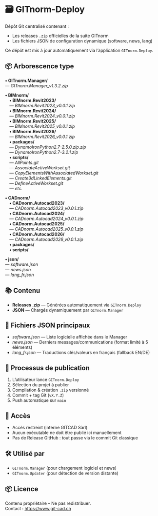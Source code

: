 # 🗃️ GITnorm-Deploy

Dépôt Git centralisé contenant :

- Les releases `.zip` officielles de la suite GITnorm
- Les fichiers JSON de configuration dynamique (software, news, lang)

Ce dépôt est mis à jour automatiquement via l’application `GITnorm.Deploy`.

## 📦 Arborescence type

**• GITnorm.Manager/**  
*— GITnorm.Manager_v1.3.2.zip*

**• BIMnorm/**  
 **• BIMnorm.Revit2023/**  
 *— BIMnorm.Revit2023_v0.0.1.zip*  
  **• BIMnorm.Revit2024/**  
 *— BIMnorm.Revit2024_v0.0.1.zip*  
  **• BIMnorm.Revit2025/**  
 *— BIMnorm.Revit2025_v0.0.1.zip*  
  **• BIMnorm.Revit2026/**  
 *— BIMnorm.Revit2026_v0.0.1.zip*  
   **• packages/**  
 *— DynamoIronPython2.7-2.5.0.zip.zip*  
  *— DynamoIronPython2.7-3.2.1.zip*  
   **• scripts/**  
 *— AllPoints.git*  
 *— AssociateActiveWorkset.git*  
 *— CopyElementsWithAssociatedWorkset.git*  
 *— Create3dLinkedElements.git*  
 *— DefineActiveWorkset.git*  
 *— etc.*

**• CADnorm/**  
 **• CADnorm.Autocad2023/**  
 *— CADnorm.Autocad2023_v0.0.1.zip*  
  **• CADnorm.Autocad2024/**  
 *— CADnorm.Autocad2024_v0.0.1.zip*  
  **• CADnorm.Autocad2025/**  
 *— CADnorm.Autocad2025_v0.0.1.zip*  
  **• CADnorm.Autocad2026/**  
 *— CADnorm.Autocad2026_v0.0.1.zip*  
   **• packages/**  
   **• scripts/**  

**• json/**  
*— software.json*  
*— news.json*  
*— lang_fr.json*

## 📚 Contenu

- **Releases .zip** — Générées automatiquement via `GITnorm.Deploy`
- **JSON** — Chargés dynamiquement par `GITnorm.Manager`

## 📂 Fichiers JSON principaux

- *software.json* — Liste logicielle affichée dans le Manager
- *news.json* — Derniers messages/communications (format limité à 5 éléments)
- *lang_fr.json* — Traductions clés/valeurs en français (fallback EN/DE)

## 🔁 Processus de publication

1. L’utilisateur lance `GITnorm.Deploy`
2. Sélection du projet à publier
3. Compilation & création `.zip` versionné
4. Commit + tag Git (`vX.Y.Z`)
5. Push automatique sur `main`

## 🔐 Accès

- Accès restreint (interne GITCAD Sàrl)
- Aucun exécutable ne doit être publié ici manuellement
- Pas de Release GitHub : tout passe via le commit Git classique

## 🛠️ Utilisé par

- `GITnorm.Manager` (pour chargement logiciel et news)
- `GITnorm.Updater` (pour détection de version distante)

## 📦 Licence

Contenu propriétaire – Ne pas redistribuer.  
Contact : https://www.git-cad.ch
